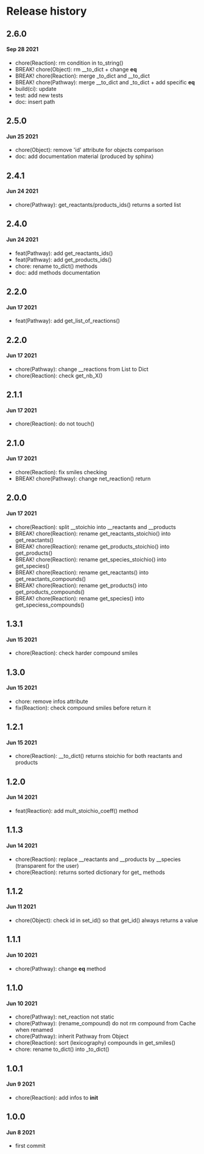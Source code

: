 # Release history

## 2.6.0
#### Sep 28 2021
- chore(Reaction): rm condition in to_string()
- BREAK! chore(Object): rm __to_dict + change __eq__
- BREAK! chore(Reaction): merge _to_dict and __to_dict
- BREAK! chore(Pathway): merge __to_dict and _to_dict + add specific __eq__
- build(ci): update
- test: add new tests
- doc: insert path

## 2.5.0
#### Jun 25 2021
- chore(Object): remove 'id' attribute for objects comparison
- doc: add documentation material (produced by sphinx)

## 2.4.1
#### Jun 24 2021
- chore(Pathway): get_reactants/products_ids() returns a sorted list

## 2.4.0
#### Jun 24 2021
- feat(Pathway): add get_reactants_ids()
- feat(Pathway): add get_products_ids()
- chore: rename to_dict() methods
- doc: add methods documentation

## 2.2.0
#### Jun 17 2021
- feat(Pathway): add get_list_of_reactions()

## 2.2.0
#### Jun 17 2021
- chore(Pathway): change __reactions from List to Dict
- chore(Reaction): check get_nb_X()

## 2.1.1
#### Jun 17 2021
- chore(Reaction): do not touch()

## 2.1.0
#### Jun 17 2021
- chore(Reaction): fix smiles checking
- BREAK! chore(Pathway): change net_reaction() return

## 2.0.0
#### Jun 17 2021
- chore(Reaction): split __stoichio into __reactants and __products
- BREAK! chore(Reaction): rename get_reactants_stoichio() into get_reactants()
- BREAK! chore(Reaction): rename get_products_stoichio() into get_products()
- BREAK! chore(Reaction): rename get_species_stoichio() into get_species()
- BREAK! chore(Reaction): rename get_reactants() into get_reactants_compounds()
- BREAK! chore(Reaction): rename get_products() into get_products_compounds()
- BREAK! chore(Reaction): rename get_species() into get_speciess_compounds()

## 1.3.1
#### Jun 15 2021
- chore(Reaction): check harder compound smiles

## 1.3.0
#### Jun 15 2021
- chore: remove infos attribute
- fix(Reaction): check compound smiles before return it

## 1.2.1
#### Jun 15 2021
- chore(Reaction): __to_dict() returns stoichio for both reactants and products

## 1.2.0
#### Jun 14 2021
- feat(Reaction): add mult_stoichio_coeff() method

## 1.1.3
#### Jun 14 2021
- chore(Reaction): replace __reactants and __products by __species (transparent for the user)
- chore(Reaction): returns sorted dictionary for get_ methods

## 1.1.2
#### Jun 11 2021
- chore(Object): check id in set_id() so that get_id() always returns a value

## 1.1.1
#### Jun 10 2021
- chore(Pathway): change __eq__ method

## 1.1.0
#### Jun 10 2021
- chore(Pathway): net_reaction not static
- chore(Pathway): (rename_compound) do not rm compound from Cache when renamed
- chore(Pathway): inherit Pathway from Object
- chore(Reaction): sort (lexicography) compounds in get_smiles()
- chore: rename to_dict() into _to_dict()

## 1.0.1
#### Jun 9 2021
- chore(Reaction): add infos to __init__

## 1.0.0
#### Jun 8 2021
- first commit
